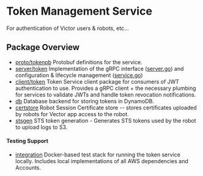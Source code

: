 # Token Management Service

For authentication of Victor users & robots, etc...

## Package Overview

* [proto/tokenpb](proto/tokenpb) Protobuf definitions for the service.
* [server/token](server/token) Implementation of the gRPC interface ([server.go](server/token/server.go)) and configuration & lifecycle management ([service.go](server/token/service.go))
* [client/token](client/token) Token Service client package for
  consumers of JWT authentication to use. Provides a gRPC client + the
  necessary plumbing for services to validate JWTs and handle token
  revocation notifications.
* [db](db) Database backend for storing tokens in DynamoDB.
* [certstore](certstore) Robot Session Certificate store -- stores
  certificates uploaded by robots for Vector app access to the robot.
* [stsgen](stsgen) STS token generation - Generates STS tokens used by the
  robot to upload logs to S3.

#### Testing Support

* [integration](integration) Docker-based test stack for running the
  token service locally. Includes local implementations of all AWS
  dependencies and Accounts.
